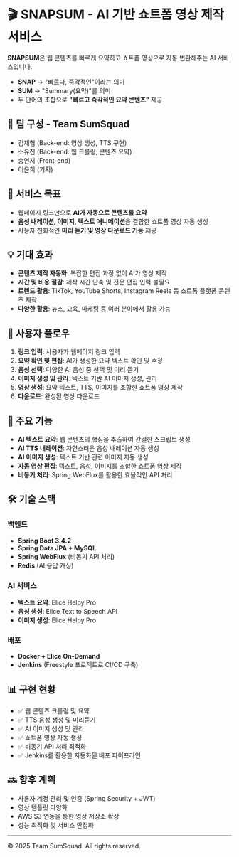 



# 🎬 SNAPSUM - AI 기반 쇼트폼 영상 제작 서비스

**SNAPSUM**은 웹 콘텐츠를 빠르게 요약하고 쇼트폼 영상으로 자동 변환해주는 AI 서비스입니다.
- **SNAP** → "빠르다, 즉각적인"이라는 의미
- **SUM** → "Summary(요약)"를 의미
- 두 단어의 조합으로 **"빠르고 즉각적인 요약 콘텐츠"** 제공

## 👥 팀 구성 - Team SumSquad
- 김재협 (Back-end: 영상 생성, TTS 구현)
- 소유진 (Back-end: 웹 크롤링, 콘텐츠 요약)
- 송연지 (Front-end)
- 이윤희 (기획)

## 🎯 서비스 목표
- 웹페이지 링크만으로 **AI가 자동으로 콘텐츠를 요약**
- **음성 내레이션, 이미지, 텍스트 애니메이션**을 결합한 쇼트폼 영상 자동 생성
- 사용자 친화적인 **미리 듣기 및 영상 다운로드 기능** 제공

## 💡 기대 효과
- **콘텐츠 제작 자동화**: 복잡한 편집 과정 없이 AI가 영상 제작
- **시간 및 비용 절감**: 제작 시간 단축 및 전문 편집 인력 불필요
- **트렌드 활용**: TikTok, YouTube Shorts, Instagram Reels 등 쇼트폼 플랫폼 콘텐츠 제작
- **다양한 활용**: 뉴스, 교육, 마케팅 등 여러 분야에서 활용 가능

## 📌 사용자 플로우
1. **링크 입력**: 사용자가 웹페이지 링크 입력
2. **요약 확인 및 편집**: AI가 생성한 요약 텍스트 확인 및 수정
3. **음성 선택**: 다양한 AI 음성 중 선택 및 미리 듣기
4. **이미지 생성 및 관리**: 텍스트 기반 AI 이미지 생성, 관리
5. **영상 생성**: 요약 텍스트, TTS, 이미지를 조합한 쇼트폼 영상 제작
6. **다운로드**: 완성된 영상 다운로드

## 🚀 주요 기능
- **AI 텍스트 요약**: 웹 콘텐츠의 핵심을 추출하여 간결한 스크립트 생성
- **AI TTS 내레이션**: 자연스러운 음성 내레이션 자동 생성
- **AI 이미지 생성**: 텍스트 기반 관련 이미지 자동 생성
- **자동 영상 편집**: 텍스트, 음성, 이미지를 조합한 쇼트폼 영상 제작
- **비동기 처리**: Spring WebFlux를 활용한 효율적인 API 처리

## 🛠 기술 스택

### 백엔드
- **Spring Boot 3.4.2**
- **Spring Data JPA + MySQL**
- **Spring WebFlux** (비동기 API 처리)
- **Redis** (AI 응답 캐싱)

### AI 서비스
- **텍스트 요약**: Elice Helpy Pro
- **음성 생성**: Elice Text to Speech API
- **이미지 생성**: Elice Helpy Pro

### 배포
- **Docker + Elice On-Demand**
- **Jenkins** (Freestyle 프로젝트로 CI/CD 구축)

## 📊 구현 현황
- ✅ 웹 콘텐츠 크롤링 및 요약
- ✅ TTS 음성 생성 및 미리듣기
- ✅ AI 이미지 생성 및 관리
- ✅ 쇼트폼 영상 자동 생성
- ✅ 비동기 API 처리 최적화
- ✅ Jenkins를 활용한 자동화된 배포 파이프라인

## 🔜 향후 계획
- 사용자 계정 관리 및 인증 (Spring Security + JWT)
- 영상 템플릿 다양화
- AWS S3 연동을 통한 영상 저장소 확장
- 성능 최적화 및 서비스 안정화

---

© 2025 Team SumSquad. All rights reserved.
